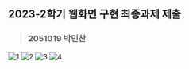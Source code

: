 
## 2023-2학기 웹화면 구현 최종과제 제출

> ### 2051019 박민찬
> 

![1](https://github.com/minchan0/2051019-Minchan/assets/127078119/ea52aa3f-a601-4479-af6a-63c100847c21)
![2](https://github.com/minchan0/2051019-Minchan/assets/127078119/4ae074ae-8c07-424d-8ee1-29b59f942262)
![3](https://github.com/minchan0/2051019-Minchan/assets/127078119/6d21c46a-3ddb-4d05-9d7a-10647651350b)
![4](https://github.com/minchan0/2051019-Minchan/assets/127078119/4f833d74-5d78-4f6f-8515-f5c334214250)
